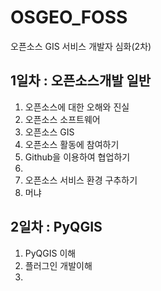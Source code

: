 # OSGEO_FOSS
오픈소스 GIS 서비스 개발자 심화(2차)

## 1일차 : 오픈소스개발 일반
1. 오픈소스에 대한 오해와 진실
2. 오픈소스 소프트웨어
3. 오픈소스 GIS
4. 오픈소스 활동에 참여하기
5. Github을 이용하여 협업하기
6.
7. 오픈소스 서비스 환경 구추하기
8. 머냐

## 2일차 : PyQGIS
1. PyQGIS 이해
2. 플러그인 개발이해
3.

